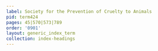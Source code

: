 ```yaml
---
label: Society for the Prevention of Cruelty to Animals
pid: term424
pages: 45|570|573|789
order: '0901'
layout: generic_index_term
collection: index-headings
---
```

